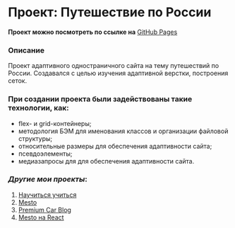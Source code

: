 # Проект: Путешествие по России

**Проект можно посмотреть по ссылке на** [GitHub Pages](https://kliueva-kath.github.io/russian-travel/)

### Описание

Проект адаптивного одностраничного сайта на тему путешествий по России. Создавался с целью изучения адаптивной верстки, построения сеток.

### При создании проекта были задействованы такие технологии, как:

- flex- и grid-контейнеры;
- методология БЭМ для именования классов и организации файловой структуры;
- относительные размеры для обеспечения адаптивности сайта;
- псевдоэлементы;
- медиазапросы для для обеспечения адаптивности сайта.

### _Другие мои проекты_:

1. [Научиться учиться](https://kliueva-kath.github.io/how-to-learn/)
2. [Mesto](https://github.com/Kliueva-Kath/mesto/)
3. [Premium Car Blog](https://kliueva-kath.github.io/premium-car-blog/)
4. [Mesto на React](https://kliueva-kath.github.io/mesto-react/)
